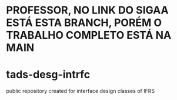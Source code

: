 # PROFESSOR, NO LINK DO SIGAA ESTÁ ESTA BRANCH, PORÉM O TRABALHO COMPLETO ESTÁ NA MAIN

# tads-desg-intrfc
public repository created for interface design classes of IFRS
